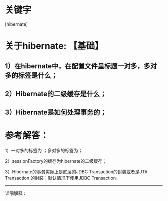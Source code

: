 # 关键字

\[hibernate\]

# 关于hibernate: 【基础】
  ## 1）在hibernate中，在配置文件呈标题一对多，多对多的标签是什么； 
  ## 2）Hibernate的二级缓存是什么； 
  ## 3）Hibernate是如何处理事务的；

# 参考解答：

 1）一对多的标签为<one-to-many> ；多对多的标签为<many-to-many>；
  
 2）sessionFactory的缓存为hibernate的二级缓存；
 
 3）Hibernate的事务实际上是底层的JDBC Transaction的封装或者是JTA Transaction     的封装；默认情况下使用JDBC Transaction。
 
 
 <hr>
详细解释：



